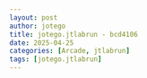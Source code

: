 ```yaml
---
layout: post
author: jotego
title: jotego.jtlabrun - bcd4106
date: 2025-04-25
categories: [Arcade, jtlabrun]
tags: [jotego.jtlabrun]
---
```


